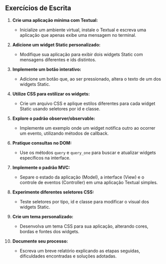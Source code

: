 ## Exercícios de Escrita

1. **Crie uma aplicação mínima com Textual:**
   - Inicialize um ambiente virtual, instale o Textual e escreva uma aplicação que apenas exibe uma mensagem no terminal.

2. **Adicione um widget Static personalizado:**
   - Modifique sua aplicação para exibir dois widgets Static com mensagens diferentes e ids distintos.

3. **Implemente um botão interativo:**
   - Adicione um botão que, ao ser pressionado, altera o texto de um dos widgets Static.

4. **Utilize CSS para estilizar os widgets:**
   - Crie um arquivo CSS e aplique estilos diferentes para cada widget Static usando seletores por id e classe.

5. **Explore o padrão observer/observable:**
   - Implemente um exemplo onde um widget notifica outro ao ocorrer um evento, utilizando métodos de callback.

6. **Pratique consultas no DOM:**
   - Use os métodos `query` e `query_one` para buscar e atualizar widgets específicos na interface.

7. **Implemente o padrão MVC:**
   - Separe o estado da aplicação (Model), a interface (View) e o controle de eventos (Controller) em uma aplicação Textual simples.

8. **Experimente diferentes seletores CSS:**
   - Teste seletores por tipo, id e classe para modificar o visual dos widgets Static.

9. **Crie um tema personalizado:**
   - Desenvolva um tema CSS para sua aplicação, alterando cores, bordas e fontes dos widgets.

10. **Documente seu processo:**
    - Escreva um breve relatório explicando as etapas seguidas, dificuldades encontradas e soluções adotadas.

